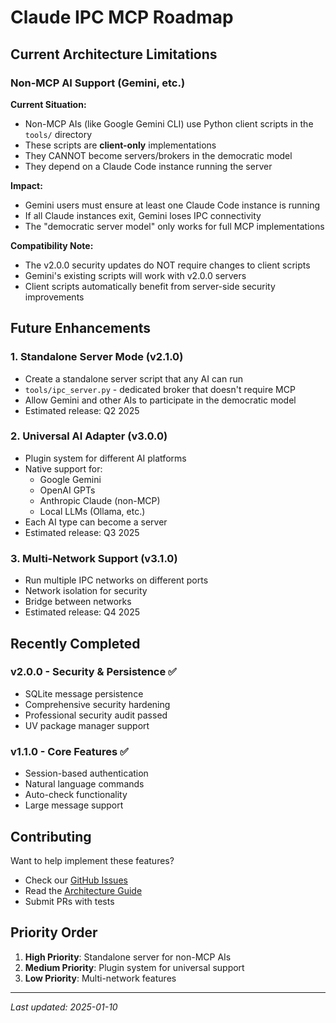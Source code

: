 # Claude IPC MCP Roadmap

## Current Architecture Limitations

### Non-MCP AI Support (Gemini, etc.)

**Current Situation:**
- Non-MCP AIs (like Google Gemini CLI) use Python client scripts in the `tools/` directory
- These scripts are **client-only** implementations
- They CANNOT become servers/brokers in the democratic model
- They depend on a Claude Code instance running the server

**Impact:**
- Gemini users must ensure at least one Claude Code instance is running
- If all Claude instances exit, Gemini loses IPC connectivity
- The "democratic server model" only works for full MCP implementations

**Compatibility Note:**
- The v2.0.0 security updates do NOT require changes to client scripts
- Gemini's existing scripts will work with v2.0.0 servers
- Client scripts automatically benefit from server-side security improvements

## Future Enhancements

### 1. Standalone Server Mode (v2.1.0)
- Create a standalone server script that any AI can run
- `tools/ipc_server.py` - dedicated broker that doesn't require MCP
- Allow Gemini and other AIs to participate in the democratic model
- Estimated release: Q2 2025

### 2. Universal AI Adapter (v3.0.0)
- Plugin system for different AI platforms
- Native support for:
  - Google Gemini
  - OpenAI GPTs
  - Anthropic Claude (non-MCP)
  - Local LLMs (Ollama, etc.)
- Each AI type can become a server
- Estimated release: Q3 2025

### 3. Multi-Network Support (v3.1.0)
- Run multiple IPC networks on different ports
- Network isolation for security
- Bridge between networks
- Estimated release: Q4 2025

## Recently Completed

### v2.0.0 - Security & Persistence ✅
- SQLite message persistence
- Comprehensive security hardening
- Professional security audit passed
- UV package manager support

### v1.1.0 - Core Features ✅
- Session-based authentication
- Natural language commands
- Auto-check functionality
- Large message support

## Contributing

Want to help implement these features? 
- Check our [GitHub Issues](https://github.com/jdez427/claude-ipc-mcp/issues)
- Read the [Architecture Guide](ARCHITECTURE.md)
- Submit PRs with tests

## Priority Order

1. **High Priority**: Standalone server for non-MCP AIs
2. **Medium Priority**: Plugin system for universal support
3. **Low Priority**: Multi-network features

---

*Last updated: 2025-01-10*